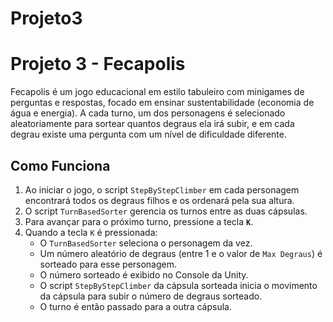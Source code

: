 # Projeto3

# Projeto 3 - Fecapolis

Fecapolis é um jogo educacional em estilo tabuleiro com minigames de perguntas e respostas, focado em ensinar sustentabilidade (economia de água e energia). A cada turno, um dos personagens é selecionado aleatoriamente para sortear quantos degraus ela irá subir, e em cada degrau existe uma pergunta com um nível de dificuldade diferente.

## Como Funciona

1.  Ao iniciar o jogo, o script `StepByStepClimber` em cada personagem encontrará todos os degraus filhos e os ordenará pela sua altura.
2.  O script `TurnBasedSorter` gerencia os turnos entre as duas cápsulas.
3.  Para avançar para o próximo turno, pressione a tecla **`K`**.
4.  Quando a tecla `K` é pressionada:
    * O `TurnBasedSorter` seleciona o personagem da vez.
    * Um número aleatório de degraus (entre 1 e o valor de `Max Degraus`) é sorteado para esse personagem.
    * O número sorteado é exibido no Console da Unity.
    * O script `StepByStepClimber` da cápsula sorteada inicia o movimento da cápsula para subir o número de degraus sorteado.
    * O turno é então passado para a outra cápsula.

